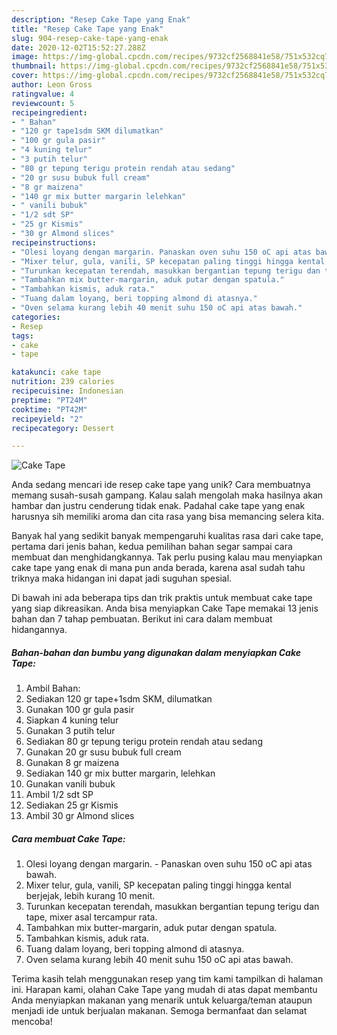 ```yaml
---
description: "Resep Cake Tape yang Enak"
title: "Resep Cake Tape yang Enak"
slug: 904-resep-cake-tape-yang-enak
date: 2020-12-02T15:52:27.288Z
image: https://img-global.cpcdn.com/recipes/9732cf2568841e58/751x532cq70/cake-tape-foto-resep-utama.jpg
thumbnail: https://img-global.cpcdn.com/recipes/9732cf2568841e58/751x532cq70/cake-tape-foto-resep-utama.jpg
cover: https://img-global.cpcdn.com/recipes/9732cf2568841e58/751x532cq70/cake-tape-foto-resep-utama.jpg
author: Leon Gross
ratingvalue: 4
reviewcount: 5
recipeingredient:
- " Bahan"
- "120 gr tape1sdm SKM dilumatkan"
- "100 gr gula pasir"
- "4 kuning telur"
- "3 putih telur"
- "80 gr tepung terigu protein rendah atau sedang"
- "20 gr susu bubuk full cream"
- "8 gr maizena"
- "140 gr mix butter margarin lelehkan"
- " vanili bubuk"
- "1/2 sdt SP"
- "25 gr Kismis"
- "30 gr Almond slices"
recipeinstructions:
- "Olesi loyang dengan margarin. Panaskan oven suhu 150 oC api atas bawah."
- "Mixer telur, gula, vanili, SP kecepatan paling tinggi hingga kental berjejak, lebih kurang 10 menit."
- "Turunkan kecepatan terendah, masukkan bergantian tepung terigu dan tape, mixer asal tercampur rata."
- "Tambahkan mix butter-margarin, aduk putar dengan spatula."
- "Tambahkan kismis, aduk rata."
- "Tuang dalam loyang, beri topping almond di atasnya."
- "Oven selama kurang lebih 40 menit suhu 150 oC api atas bawah."
categories:
- Resep
tags:
- cake
- tape

katakunci: cake tape 
nutrition: 239 calories
recipecuisine: Indonesian
preptime: "PT24M"
cooktime: "PT42M"
recipeyield: "2"
recipecategory: Dessert

---
```



![Cake Tape](https://img-global.cpcdn.com/recipes/9732cf2568841e58/751x532cq70/cake-tape-foto-resep-utama.jpg)

Anda sedang mencari ide resep cake tape yang unik? Cara membuatnya memang susah-susah gampang. Kalau salah mengolah maka hasilnya akan hambar dan justru cenderung tidak enak. Padahal cake tape yang enak harusnya sih memiliki aroma dan cita rasa yang bisa memancing selera kita.



Banyak hal yang sedikit banyak mempengaruhi kualitas rasa dari cake tape, pertama dari jenis bahan, kedua pemilihan bahan segar sampai cara membuat dan menghidangkannya. Tak perlu pusing kalau mau menyiapkan cake tape yang enak di mana pun anda berada, karena asal sudah tahu triknya maka hidangan ini dapat jadi suguhan spesial.


Di bawah ini ada beberapa tips dan trik praktis untuk membuat cake tape yang siap dikreasikan. Anda bisa menyiapkan Cake Tape memakai 13 jenis bahan dan 7 tahap pembuatan. Berikut ini cara dalam membuat hidangannya.

<!--inarticleads1-->

##### Bahan-bahan dan bumbu yang digunakan dalam menyiapkan Cake Tape:

1. Ambil  Bahan:
1. Sediakan 120 gr tape+1sdm SKM, dilumatkan
1. Gunakan 100 gr gula pasir
1. Siapkan 4 kuning telur
1. Gunakan 3 putih telur
1. Sediakan 80 gr tepung terigu protein rendah atau sedang
1. Gunakan 20 gr susu bubuk full cream
1. Gunakan 8 gr maizena
1. Sediakan 140 gr mix butter margarin, lelehkan
1. Gunakan  vanili bubuk
1. Ambil 1/2 sdt SP
1. Sediakan 25 gr Kismis
1. Ambil 30 gr Almond slices




<!--inarticleads2-->

##### Cara membuat Cake Tape:

1. Olesi loyang dengan margarin. - Panaskan oven suhu 150 oC api atas bawah.
1. Mixer telur, gula, vanili, SP kecepatan paling tinggi hingga kental berjejak, lebih kurang 10 menit.
1. Turunkan kecepatan terendah, masukkan bergantian tepung terigu dan tape, mixer asal tercampur rata.
1. Tambahkan mix butter-margarin, aduk putar dengan spatula.
1. Tambahkan kismis, aduk rata.
1. Tuang dalam loyang, beri topping almond di atasnya.
1. Oven selama kurang lebih 40 menit suhu 150 oC api atas bawah.




Terima kasih telah menggunakan resep yang tim kami tampilkan di halaman ini. Harapan kami, olahan Cake Tape yang mudah di atas dapat membantu Anda menyiapkan makanan yang menarik untuk keluarga/teman ataupun menjadi ide untuk berjualan makanan. Semoga bermanfaat dan selamat mencoba!
